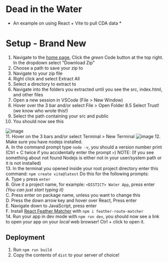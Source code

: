 # Dead in the Water
* An example on using React + Vite to pull CDA data *

# Setup - Brand New
1. Navigate to the [home page](https://github.com/krowvin/dead-in-the-water), Click the _green_ Code button at the top right. In the dropdown select "Download Zip"
2. Choose a path to save your zip to
3. Navigate to your zip file
4. Right click and select Extract All
5. Select a directory to extract to 
6. Navigate into the folders you extracted until you see the src, index.html, and other files
7. Open a new session in VSCode (File > New Window)
8. Hover over the 3 bar and/or select File > Open Folder
8.5 Select Trust! (we know who wrote this!)
9. Select the path containing your src and public
10. You should now see this  

![image](https://user-images.githubusercontent.com/23619282/233383474-c08c607b-23e3-433e-a825-c5e87bc25de2.png)  
11. Hover on the 3 bars and/or select Terminal > New Terminal 
![image](https://user-images.githubusercontent.com/23619282/233383724-5b1e89c3-8c55-4315-bba5-659f7ec00553.png)
12. Make sure you have nodejs installed.  
  A. In the command prompt type `node -v`, you should a version number print  (Ctrl + C twice if you accidentally enter the prompt `>`)
 NOTE: (If you see something about not found Nodejs is either not in your user/system path or it is not installed)  
13. In the terminal you opened inside your root project directory enter this command: `npm create vite@latest`
  Do this for the following prompts:  
  A. Type `y` press `enter`  
  B. Give it a project name, for example: `<DISTICT> Water App`, press enter  _(You can just start typing it)_  
  C. Press enter on package name, unless you want to change this  
  D. Press the down arrow key and hover over React, Press enter  
  E. Navigate down to JavaScript, press enter  
  F. Install [React Feather Matcher](https://www.npmjs.com/package/feather-route-matcher) with `npm i feather-route-matcher`  
14. Run your app in dev mode with `npm run dev`, you should now see a link to open your app on your _local_ web browser! Ctrl + click to open it.  

## Deployment  
1. Run `npm run build`  
2. Copy the contents of `dist` to your server of choice!   
